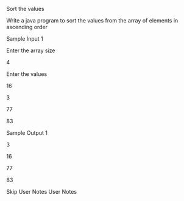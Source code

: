 Sort the values

Write a java program to sort the values from the array of elements in ascending order


Sample Input 1

Enter the array size

4

Enter the values

16

3

77

83


Sample Output 1

3

16

77

83

Skip User Notes
User Notes
